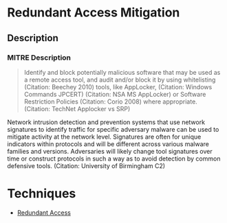 
# Redundant Access Mitigation

## Description

### MITRE Description

> Identify and block potentially malicious software that may be used as a remote access tool, and audit and/or block it by using whitelisting (Citation: Beechey 2010) tools, like AppLocker, (Citation: Windows Commands JPCERT) (Citation: NSA MS AppLocker) or Software Restriction Policies (Citation: Corio 2008) where appropriate. (Citation: TechNet Applocker vs SRP)

Network intrusion detection and prevention systems that use network signatures to identify traffic for specific adversary malware can be used to mitigate activity at the network level. Signatures are often for unique indicators within protocols and will be different across various malware families and versions. Adversaries will likely change tool signatures over time or construct protocols in such a way as to avoid detection by common defensive tools. (Citation: University of Birmingham C2)


# Techniques


* [Redundant Access](../techniques/Redundant-Access.md)

